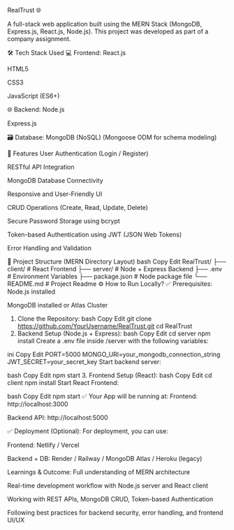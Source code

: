 RealTrust 🌐

A full-stack web application built using the MERN Stack (MongoDB, Express.js, React.js, Node.js).
This project was developed as part of a company assignment.

🛠️ Tech Stack Used
💻 Frontend:
React.js

HTML5

CSS3

JavaScript (ES6+)

🌐 Backend:
Node.js

Express.js

🗃️ Database:
MongoDB (NoSQL)
(Mongoose ODM for schema modeling)

🚀 Features
User Authentication (Login / Register)

RESTful API Integration

MongoDB Database Connectivity

Responsive and User-Friendly UI

CRUD Operations (Create, Read, Update, Delete)

Secure Password Storage using bcrypt

Token-based Authentication using JWT (JSON Web Tokens)

Error Handling and Validation

📂 Project Structure (MERN Directory Layout)
bash
Copy
Edit
RealTrust/
├── client/                # React Frontend
├── server/                # Node + Express Backend
├── .env                   # Environment Variables
├── package.json           # Node package file
└── README.md              # Project Readme
⚙️ How to Run Locally?
✅ Prerequisites:
Node.js installed 

MongoDB installed or Atlas Cluster 

1. Clone the Repository:
bash
Copy
Edit
git clone https://github.com/YourUsername/RealTrust.git
cd RealTrust
2. Backend Setup (Node.js + Express):
bash
Copy
Edit
cd server
npm install
Create a .env file inside /server with the following variables:

ini
Copy
Edit
PORT=5000
MONGO_URI=your_mongodb_connection_string
JWT_SECRET=your_secret_key
Start backend server:

bash
Copy
Edit
npm start
3. Frontend Setup (React):
bash
Copy
Edit
cd client
npm install
Start React Frontend:

bash
Copy
Edit
npm start
✅ Your App will be running at:
Frontend: http://localhost:3000

Backend API: http://localhost:5000

✅ Deployment (Optional):
For deployment, you can use:

Frontend: Netlify / Vercel

Backend + DB: Render / Railway / MongoDB Atlas / Heroku (legacy)

Learnings & Outcome:
Full understanding of MERN architecture

Real-time development workflow with Node.js server and React client

Working with REST APIs, MongoDB CRUD, Token-based Authentication

Following best practices for backend security, error handling, and frontend UI/UX

